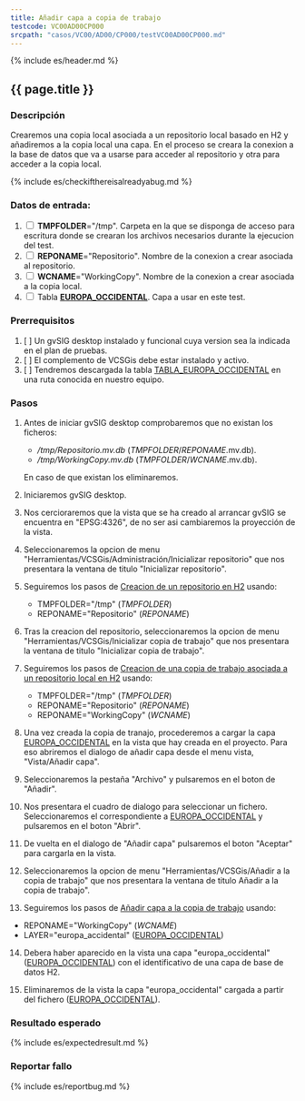 ```yaml
---
title: Añadir capa a copia de trabajo
testcode: VC00AD00CP000
srcpath: "casos/VC00/AD00/CP000/testVC00AD00CP000.md"
---
```


{% include es/header.md %}

## {{ page.title }}

### Descripción

Crearemos una copia local asociada a un repositorio local basado en H2 y añadiremos a la copia local 
una capa. En el proceso se creara la conexion a la base de datos que va a usarse para acceder al repositorio y
otra para acceder a la copia local.

{% include es/checkifthereisalreadyabug.md %}

### Datos de entrada:

1. <input type="checkbox"> **TMPFOLDER**="/tmp". Carpeta en la que se disponga de acceso para escritura donde
   se crearan los archivos necesarios durante la ejecucion del test.
2. <input type="checkbox"> **REPONAME**="Repositorio". Nombre de la conexion a crear asociada al repositorio.
3. <input type="checkbox"> **WCNAME**="WorkingCopy". Nombre de la conexion a crear asociada a la copia local. 
4. <input type="checkbox"> Tabla **[EUROPA_OCCIDENTAL](../../data/europa_occidental.csv)**. Capa a usar en
   este test. 

### Prerrequisitos

1. [ ] Un gvSIG desktop instalado y funcional cuya version sea la indicada en el plan de pruebas.
2. [ ] El complemento de VCSGis debe estar instalado y activo.
3. [ ] Tendremos descargada la tabla [TABLA_EUROPA_OCCIDENTAL](../../data/europa_occidental.csv) en una ruta conocida en nuestro equipo.

### Pasos

1. Antes de iniciar gvSIG desktop comprobaremos que no existan los ficheros:
   * */tmp/Repositorio.mv.db* (*TMPFOLDER*/*REPONAME*.mv.db).
   * */tmp/WorkingCopy.mv.db* (*TMPFOLDER*/*WCNAME*.mv.db).
   
   En caso de que existan los eliminaremos.
   
2. Iniciaremos gvSIG desktop.

3. Nos cercioraremos que la vista que se ha creado al arrancar gvSIG se encuentra en "EPSG:4326", de no ser
   asi cambiaremos la proyección de la vista.

4. Seleccionaremos la opcion de menu "Herramientas/VCSGis/Administración/Inicializar repositorio" que nos
   presentara la ventana de titulo "Inicializar repositorio".

5. Seguiremos los pasos de [Creacion de un repositorio en H2](../../PROC/001/procVC00PROC001.md) usando:
   * TMPFOLDER="/tmp" (*TMPFOLDER*)
   * REPONAME="Repositorio" (*REPONAME*)

6. Tras la creacion del repositorio, seleccionaremos la opcion de menu "Herramientas/VCSGis/Inicializar copia de trabajo" que nos
   presentara la ventana de titulo "Inicializar copia de trabajo".

7. Seguiremos los pasos de [Creacion de una copia de trabajo asociada a un repositorio local en H2](../../PROC/002/procVC00PROC002.md) 
   usando:
   * TMPFOLDER="/tmp" (*TMPFOLDER*)
   * REPONAME="Repositorio" (*REPONAME*)
   * REPONAME="WorkingCopy" (*WCNAME*)
   
8. Una vez creada la copia de tranajo, procederemos a cargar la capa [EUROPA_OCCIDENTAL](../../data/europa_occidental.csv) en
   la vista que hay creada en el proyecto. Para eso abriremos el dialogo de añadir capa desde el menu vista, "Vista/Añadir capa".

9. Seleccionaremos la pestaña "Archivo" y pulsaremos en el boton de "Añadir".

10. Nos presentara el cuadro de dialogo para seleccionar un fichero. Seleccionaremos el correspondiente 
    a [EUROPA_OCCIDENTAL](../../data/europa_occidental.csv) y pulsaremos en el boton "Abrir".

11. De vuelta en el dialogo de "Añadir capa" pulsaremos el boton "Aceptar" para cargarla en la vista.

12. Seleccionaremos la opcion de menu "Herramientas/VCSGis/Añadir a la copia de trabajo" que nos
    presentara la ventana de titulo Añadir a la copia de trabajo".

13. Seguiremos los pasos de [Añadir capa a la copia de trabajo](../../PROC/003/VC00PROC003.md) usando: 
   * REPONAME="WorkingCopy" (*WCNAME*)
   * LAYER="europa_accidental" ([EUROPA_OCCIDENTAL](../../data/europa_occidental.csv))

14. Debera haber aparecido en la vista una capa "europa_occidental" ([EUROPA_OCCIDENTAL](../../data/europa_occidental.csv))
    con el identificativo de una capa de base de datos H2.

15. Eliminaremos de la vista la capa "europa_occidental" cargada a partir del 
    fichero ([EUROPA_OCCIDENTAL](../../data/europa_occidental.csv)).

### Resultado esperado

{% include es/expectedresult.md %}

### Reportar fallo

{% include es/reportbug.md %}


